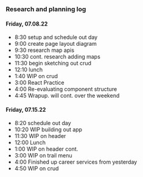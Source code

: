 ### Research and planning log
#### Friday, 07.08.22
* 8:30 setup and schedule out day
* 9:00 create page layout diagram
* 9:30 research map apis
* 10:30 cont. research adding maps
* 11:30 begin sketching out crud
* 12:10 lunch
* 1:40 WIP on crud
* 3:00 React Practice
* 4:00 Re-evaluating component structure
* 4:45 Wrapup. will cont. over the weekend

#### Friday, 07.15.22
* 8:20 schedule out day
* 10:20 WIP building out app
* 11:30 WIP on header
* 12:00 Lunch
* 1:00 WIP on header cont.
* 3:00 WIP on trail menu
* 4:00 Finished up career services from yesterday
* 4:50 WIP on crud
